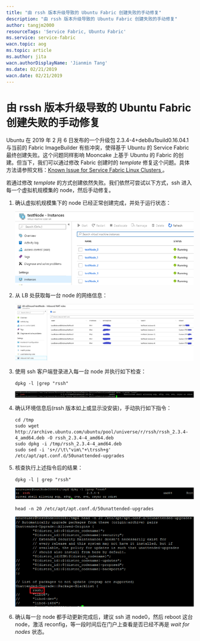 ```yaml
---
title: "由 rssh 版本升级导致的 Ubuntu Fabric 创建失败的手动修复"
description: "由 rssh 版本升级导致的 Ubuntu Fabric 创建失败的手动修复"
author: tangjm2000
resourceTags: 'Service Fabric, Ubuntu Fabric'
ms.service: service-fabric
wacn.topic: aog
ms.topic: article
ms.author: jita
wacn.authorDisplayName: 'Jianmin Tang'
ms.date: 02/21/2019
wacn.date: 02/21/2019
---
```


# 由 rssh 版本升级导致的 Ubuntu Fabric 创建失败的手动修复

Ubuntu 在 2019 年 2 月 6 日发布的一个升级包 2.3.4-4+deb8u1build0.16.04.1 与当前的 Fabric ImageBuilder 有些冲突，使得基于 Ubuntu 的 Service Fabric 最终创建失败。这个问题同样影响 Mooncake 上基于 Ubuntu 的 Fabric 的创建。但当下，我们可以通过修改 Fabric 创建时的 *template* 修复这个问题。具体方法请参照文档：[Known Issue for Service Fabric Linux Clusters
](https://blogs.msdn.microsoft.com/azureservicefabric/2019/02/07/known-issue-for-service-fabric-linux-clusters/)。

若通过修改 *template* 的方式创建依然失败。我们依然可尝试以下方式，ssh 进入每一个虚拟机规模集的 node，然后手动修复。

1. 确认虚拟机规模集下的 node 已经正常创建完成，并处于运行状态：

    ![01](media/aog-service-fabric-howto-repair-ubuntu-fabric-creation-failed-due-to-rssh-version-upgrade-manually/01.png "01")

2. 从 LB 处获取每一台 node 的网络信息：

    ![02](media/aog-service-fabric-howto-repair-ubuntu-fabric-creation-failed-due-to-rssh-version-upgrade-manually/02.png "02")

3. 使用 ssh 客户端登录进入每一台 node 并执行如下检查：

    ```ssh
    dpkg -l |grep "rssh"
    ```

    ![03](media/aog-service-fabric-howto-repair-ubuntu-fabric-creation-failed-due-to-rssh-version-upgrade-manually/03.png "03")

4. 确认环境信息后(rssh 版本如上或显示没安装)，手动执行如下指令：

    ```ssh
    cd /tmp
    sudo wget http://archive.ubuntu.com/ubuntu/pool/universe/r/rssh/rssh_2.3.4-4_amd64.deb -O rssh_2.3.4-4_amd64.deb
    sudo dpkg -i /tmp/rssh_2.3.4-4_amd64.deb
    sudo sed -i 's+//\t\"vim\"+\trssh+g' /etc/apt/apt.conf.d/50unattended-upgrades
    ```

5. 核查执行上述指令后的结果：

    ```ssh
    dpkg -l | grep "rssh"
    ```

    ![04](media/aog-service-fabric-howto-repair-ubuntu-fabric-creation-failed-due-to-rssh-version-upgrade-manually/04.png "04")

    ```ssh
    head -n 20 /etc/apt/apt.conf.d/50unattended-upgrades
    ```

    ![05](media/aog-service-fabric-howto-repair-ubuntu-fabric-creation-failed-due-to-rssh-version-upgrade-manually/05.png "05")

6. 确认每一台 node 都手动更新完成后，建议 ssh 进 node0，然后 reboot 这台 node，激活 reconfig，等一段时间后在门户上查看是否已经不再是 *wait for nodes* 状态。
